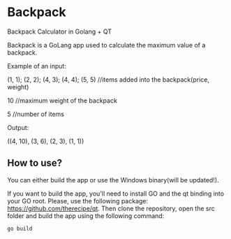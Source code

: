 # Backpack
Backpack Calculator in Golang + QT

Backpack is a GoLang app used to calculate the maximum value of a backpack.

Example of an input:

(1, 1); (2, 2); (4, 3); (4, 4); (5, 5) //items added into the backpack(price, weight)

10 //maximum weight of the backpack

5 //number of items

Output:

((4, 10), (3, 6), (2, 3), (1, 1))


## How to use?

You can either build the app or use the Windows binary(will be updated!).

If you want to build the app, you'll need to install GO and the qt binding into your GO root. Please, use the following package: https://github.com/therecipe/qt.
Then clone the repository, open the src folder and build the app using the following command:

`go build`
